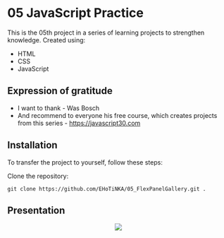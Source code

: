 # 05 JavaScript Practice

This is the 05th project in a series of learning projects to strengthen knowledge.
Created using:
- HTML
- CSS
- JavaScript

## Expression of gratitude

- I want to thank - Was Bosch 
- And recommend to everyone his free course, which creates projects from this series - https://javascript30.com

## Installation

To transfer the project to yourself, follow these steps:

Clone the repository:

```
git clone https://github.com/EHoTiNKA/05_FlexPanelGallery.git .
```

## Presentation

<div align="center">
  <img src="https://github.com/EHoTiNKA/05_FlexPanelGallery/blob/master/previewGif.gif?raw=true"/>
</div>

